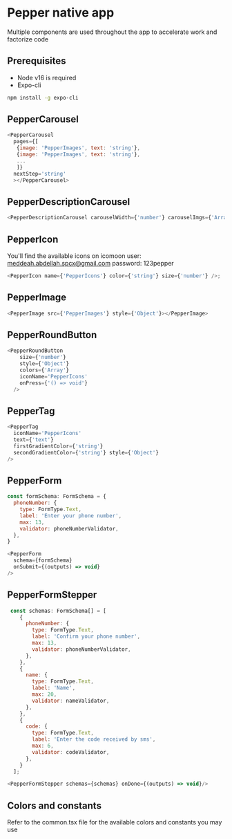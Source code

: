 # Pepper native app
Multiple components are used throughout the app to accelerate work and factorize code

## Prerequisites
* Node v16 is required
* Expo-cli
```bash
npm install -g expo-cli
```

## PepperCarousel
```javascript
<PepperCarousel
  pages={[
   {image: 'PepperImages', text: 'string'},
   {image: 'PepperImages', text: 'string'},
   ...
   ]}
  nextStep='string'
  ></PepperCarousel>
```

## PepperDescriptionCarousel
```javascript
<PepperDescriptionCarousel carouselWidth={'number'} carouselImgs={'Array<{uri: \'string\'}>'}/>
```

## PepperIcon
You'll find the available icons on icomoon
user: meddeah.abdellah.spcx@gmail.com
password: 123pepper

```javascript
<PepperIcon name={'PepperIcons'} color={'string'} size={'number'} />;
```

## PepperImage
```javascript
<PepperImage src={'PepperImages'} style={'Object'}></PepperImage>
```
## PepperRoundButton
```javascript
<PepperRoundButton
    size={'number'}
    style={'Object'}
    colors={'Array'}
    iconName='PepperIcons'
    onPress={'() => void'}
  />
```
## PepperTag
```javascript
<PepperTag
  iconName='PepperIcons'
  text={'text'}
  firstGradientColor={'string'}
  secondGradientColor={'string'} style={'Object'}
/>
```

## PepperForm
```javascript
const formSchema: FormSchema = {
  phoneNumber: {
    type: FormType.Text,
    label: 'Enter your phone number',
    max: 13,
    validator: phoneNumberValidator,
  },
}

<PepperForm
  schema={formSchema}
  onSubmit={(outputs) => void}
/>
```

## PepperFormStepper
```javascript
 const schemas: FormSchema[] = [
    {
      phoneNumber: {
        type: FormType.Text,
        label: 'Confirm your phone number',
        max: 13,
        validator: phoneNumberValidator,
      },
    },
    {
      name: {
        type: FormType.Text,
        label: 'Name',
        max: 20,
        validator: nameValidator,
      },
    },
    {
      code: {
        type: FormType.Text,
        label: 'Enter the code received by sms',
        max: 6,
        validator: codeValidator,
      },
    }
  ];

<PepperFormStepper schemas={schemas} onDone={(outputs) => void}/>
```

## Colors and constants
Refer to the common.tsx file for the available colors and constants you may use
